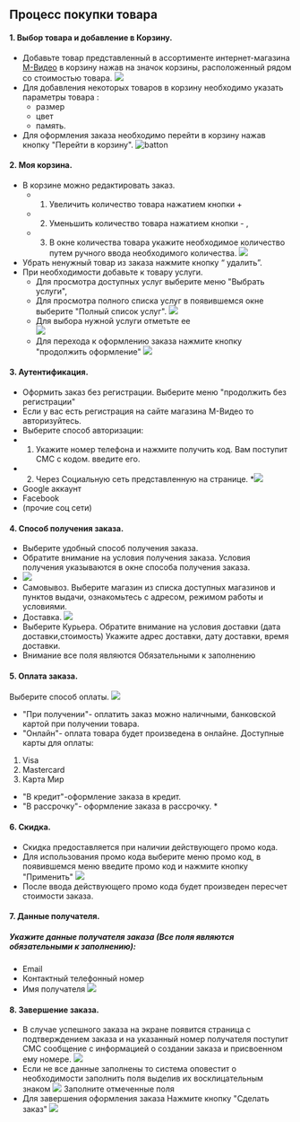 
## Процесс покупки товара
#### 1. Выбор товара и добавление в Корзину.
* Добавьте товар представленный в ассортименте интернет-магазина [М-Видео](https://www.mvideo.ru/) в корзину нажав на значок корзины, расположенный рядом со стоимостью товара. 
![](https://github.com/AiratValeev/mvideo/raw/master/file/dobav%20v%20korz.png)
* Для добавления некоторых товаров в корзину необходимо указать параметры товара : 
    * размер 
    * цвет 
    * память.
* Для оформления заказа необходимо перейти в корзину нажав кнопку "Перейти в корзину".
![batton](https://github.com/AiratValeev/mvideo/blob/master/file/2.png?raw=true)
#### 2. Моя корзина.
* В корзине можно редактировать заказ.
    * 1) Увеличить количество товара нажатием кнопки + 
    * 2) Уменьшить количество товара нажатием кнопки - , 
    * 3) В окне количества товара укажите необходимое количество путем ручного ввода необходимого количества.
   ![](https://github.com/AiratValeev/mvideo/blob/master/file/12.png?raw=true)
* Убрать ненужный товар из заказа нажмите кнопку “ удалить”.
* При необходимости добавьте к товару услуги. 
    * Для просмотра доступных услуг выберите меню "Выбрать услуги", 
    * Для просмотра полного списка услуг в появившемся окне выберите "Полный список услуг". 
![](https://github.com/AiratValeev/mvideo/blob/master/file/13.png?raw=true)
    * Для выбора нужной услуги отметьте ее   
   ![](https://github.com/AiratValeev/mvideo/blob/master/file/14.png?raw=true)
     * Для перехода к оформлению заказа нажмите кнопку "продолжить оформление"
![](https://github.com/AiratValeev/mvideo/blob/master/file/15.png?raw=true)
#### 3. Аутентификация.
* Оформить заказ без регистрации. Выберите меню "продолжить без регистрации"
* Если у вас есть регистрация на сайте магазина М-Видео то авторизуйтесь.
* Выберите способ авторизации:
* 1) Укажите номер телефона и нажмите получить код. Вам поступит СМС с кодом. введите его.
* 2) Через Социальную сеть представленную на странице.
*![](https://github.com/AiratValeev/mvideo/blob/master/file/4.png?raw=true) 
 * Google аккаунт
 * Facebook
* (прочие соц сети)
#### 4. Способ получения заказа. 
* Выберите удобный способ получения заказа. 
* Обратите внимание на условия получения заказа. Условия получения указываются в окне способа получения заказа.
* ![](https://github.com/AiratValeev/mvideo/blob/master/file/5.png?raw=true)
* Самовывоз. Выберите магазин из списка доступных магазинов и пунктов выдачи, ознакомьтесь с адресом, режимом работы и условиями. 
* Доставка. 
![](https://github.com/AiratValeev/mvideo/blob/master/file/6.png?raw=true)
* Выберите Курьера. Обратите внимание на условия доставки (дата доставки,стоимость) Укажите адрес доставки, дату доставки, время доставки.
* Внимание все поля являются Обязательными к заполнению
#### 5. Оплата заказа.
  Выберите способ оплаты.
  ![](https://github.com/AiratValeev/mvideo/blob/master/file/7.png?raw=true)
  * "При получении"- оплатить заказ можно наличными, банковской картой при получении товара.
  * "Онлайн"- оплата товара будет произведена в онлайне. Доступные карты для оплаты: 
  1) Visa
  2) Mastercard
  3) Карта Мир
  * "В кредит"-оформление заказа в кредит. 
  * "В рассрочку"- оформление заказа в рассрочку.  * 
#### 6. Скидка.
* Скидка предоставляется при наличии действующего промо кода.
* Для использования промо кода выберите меню промо код, в появившемся меню введите промо код и нажмите кнопку "Применить"
![](https://github.com/AiratValeev/mvideo/blob/master/file/8.png?raw=true)
* После ввода действующего промо кода будет произведен пересчет стоимости заказа.
#### 7. Данные получателя.
##### Укажите данные получателя заказа (Все поля являются обязательными к заполнению): 
* Email 
* Контактный телефонный номер
* Имя получателя
![](https://github.com/AiratValeev/mvideo/blob/master/file/9.png?raw=true)
#### 8. Завершение заказа.
 * В случае успешного заказа на экране появится страница с подтверждением заказа и на указанный номер получателя поступит СМС сообщение с информацией о создании заказа и присвоенном ему номере.
 ![](https://github.com/AiratValeev/mvideo/blob/master/file/11.png?raw=true)
 * Если не все данные заполнены то система оповестит о необходимости заполнить поля выделив их восклицательным знаком
 ![](https://github.com/AiratValeev/mvideo/blob/master/file/16.png?raw=true)
 Заполните отмеченные поля 
 * Для завершения оформления заказа Нажмите кнопку "Сделать заказ" 
 ![](https://github.com/AiratValeev/mvideo/blob/master/file/10.png?raw=true)
